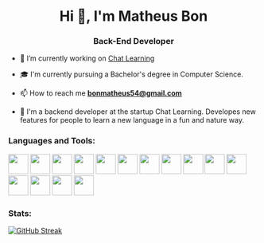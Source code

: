 <h1 align="center">Hi 👋, I'm Matheus Bon</h1>
<h3 align="center">Back-End Developer</h3>


- 🔭 I’m currently working on [Chat Learning](https://www.chatlearning.com.br/)

- 🎓 I'm currently pursuing a Bachelor's degree in Computer Science.

- 📫 How to reach me **bonmatheus54@gmail.com**

- 📄 I'm a backend developer at the startup Chat Learning. Developes new features for people to learn a new language in a fun and nature way.

<h3 align="left">Languages and Tools:</h3>
<p align="left"> 
<img src="https://cdn.jsdelivr.net/gh/devicons/devicon/icons/javascript/javascript-original.svg" width="40px" height="40px"/>
<img src="https://cdn.jsdelivr.net/gh/devicons/devicon@latest/icons/typescript/typescript-plain.svg" width="40px" height="40px"/>         
<img src="https://cdn.jsdelivr.net/gh/devicons/devicon@latest/icons/nodejs/nodejs-original-wordmark.svg"  width="40px" height="40px" />         
<img src="https://cdn.jsdelivr.net/gh/devicons/devicon/icons/mongodb/mongodb-original-wordmark.svg" width="40px" height="40px"/>
<img src="https://cdn.jsdelivr.net/gh/devicons/devicon@latest/icons/mongoose/mongoose-original-wordmark.svg" width="40px" height="40px"/> 
<img src="https://cdn.jsdelivr.net/gh/devicons/devicon@latest/icons/prisma/prisma-original.svg" width="40px" height="40px"/>          
<img src="https://cdn.jsdelivr.net/gh/devicons/devicon/icons/mysql/mysql-original-wordmark.svg" width="40px" height="40px"/>
<img src="https://cdn.jsdelivr.net/gh/devicons/devicon@latest/icons/express/express-original.svg"width="40px" height="40px"/>         
<img src="https://cdn.jsdelivr.net/gh/devicons/devicon@latest/icons/amazonwebservices/amazonwebservices-original-wordmark.svg" width="40px" height="40px"/> 
<img src="https://cdn.jsdelivr.net/gh/devicons/devicon@latest/icons/postman/postman-original.svg" width="40px" height="40px" />
<img  src="https://cdn.jsdelivr.net/gh/devicons/devicon@latest/icons/trello/trello-original-wordmark.svg"  width="40px" height="40px"/> 
<img src="https://cdn.jsdelivr.net/gh/devicons/devicon@latest/icons/jira/jira-original-wordmark.svg" width="40px" height="40px"/>
<img src="https://cdn.jsdelivr.net/gh/devicons/devicon/icons/linux/linux-original.svg" width="40px" height="40px"/>
<img src="https://cdn.jsdelivr.net/gh/devicons/devicon/icons/vscode/vscode-original.svg" width="40px" height="40px"/>
<img src="https://cdn.jsdelivr.net/gh/devicons/devicon/icons/github/github-original-wordmark.svg"  width="40px" height="40px"/>
          
          
</p>

<h3 align="left">Stats:</h3>
<a href="https://git.io/streak-stats"><img src="https://streak-stats.demolab.com?user=Matheus-Bon%20&theme=dark&border_radius=3" alt="GitHub Streak" /></a></br>

